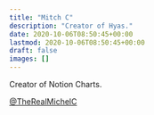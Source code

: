 ```yaml
---
title: "Mitch C"
description: "Creator of Hyas."
date: 2020-10-06T08:50:45+00:00
lastmod: 2020-10-06T08:50:45+00:00
draft: false
images: []
---
```


Creator of Notion Charts.

[@TheRealMichelC](https://twitter.com/TheRealMichelC)
